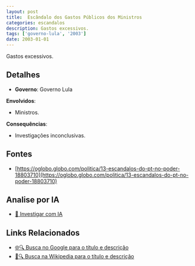 ```yaml
---
layout: post
title:  Escândalo dos Gastos Públicos dos Ministros
categories: escandalos
description: Gastos excessivos.
tags: ['governo-lula', '2003']
date: 2003-01-01
---
```


Gastos excessivos.

## Detalhes
- **Governo**: Governo Lula

**Envolvidos**:
- Ministros.


**Consequências**:
- Investigações inconclusivas.


## Fontes
- [https://oglobo.globo.com/politica/13-escandalos-do-pt-no-poder-18803710](https://oglobo.globo.com/politica/13-escandalos-do-pt-no-poder-18803710)


## Analise por IA
- [🤖 Investigar com IA](https://www.perplexity.ai/search?q=Esc%C3%A2ndalo%20dos%20Gastos%20P%C3%BAblicos%20dos%20Ministros%20Gastos%20excessivos.%20Governo%20Lula)

## Links Relacionados
- [🌐🔍 Busca no Google para o título e descrição](https://www.google.com/search?q=Esc%C3%A2ndalo%20dos%20Gastos%20P%C3%BAblicos%20dos%20Ministros%20Gastos%20excessivos.%20Governo%20Lula)
- [📖🔍 Busca na Wikipedia para o título e descrição](https://pt.wikipedia.org/w/index.php?search=Esc%C3%A2ndalo%20dos%20Gastos%20P%C3%BAblicos%20dos%20Ministros%20Gastos%20excessivos.%20Governo%20Lula)

